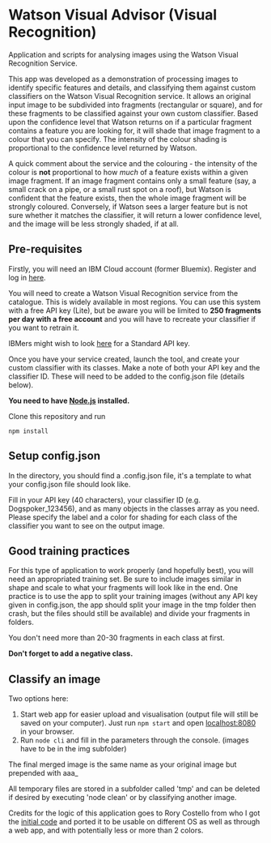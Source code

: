 # Watson Visual Advisor (Visual Recognition)

Application and scripts for analysing images using the Watson Visual Recognition Service.

This app was developed as a demonstration of processing images to identify specific features and details, and classifying them against custom classifiers on the Watson Visual Recognition service.  It allows an original input image to be subdivided into fragments (rectangular or square), and for these fragments to be classified against your own custom classifier.  Based upon the confidence level that Watson returns on if a particular fragment contains a feature you are looking for, it will shade that image fragment to a colour that you can specify.  The intensity of the colour shading is proportional to the confidence level returned by Watson.

A quick comment about the service and the colouring - the intensity of the colour is **not** proportional to how _much_ of a feature exists within a given image fragment.  If an image fragment contains only a small feature (say, a small crack on a pipe, or a small rust spot on a roof), but Watson is confident that the feature exists, then the whole image fragment will be strongly coloured.  Conversely, if Watson sees a larger feature but is not sure whether it matches the classifier, it will return a lower confidence level, and the image will be less strongly shaded, if at all.

## Pre-requisites

Firstly, you will need an IBM Cloud account (former Bluemix).
Register and log in [here](https://console.bluemix.net/registration/).

You will need to create a Watson Visual Recognition service from the catalogue.  This is widely available in most regions.
You can use this system with a free API key (Lite), but be aware you will be limited to **250 fragments per day with a free account** and you will have to recreate your classifier if you want to retrain it.

IBMers might wish to look [here](https://nlu-requests.mybluemix.net) for a Standard API key.

Once you have your service created, launch the tool, and create your custom classifier with its classes.  Make a note of both your API key and the classifier ID.  These will need to be added to the config.json file (details below).

**You need to have [Node.js](https://nodejs.org/) installed.**

Clone this repository and run

```shell
npm install
```

## Setup config.json

In the directory, you should find a .config.json file, it's a template to what your config.json file should look like.

Fill in your API key (40 characters), your classifier ID (e.g. Dogspoker_123456), and as many objects in the classes array as you need. Please specify the label and a color for shading for each class of the classifier you want to see on the output image.

## Good training practices

For this type of application to work properly (and hopefully best), you will need an appropriated training set. Be sure to include images similar in shape and scale to what your fragments will look like in the end. One practice is to use the app to split your training images (without any API key given in config.json, the app should split your image in the tmp folder then crash, but the files should still be available) and divide your fragments in folders.

You don't need more than 20-30 fragments in each class at first.

**Don't forget to add a negative class.**

## Classify an image

Two options here:

1. Start web app for easier upload and visualisation (output file will still be saved on your computer). Just run `npm start` and open [localhost:8080](localhost:8080) in your browser.
2. Run `node cli` and fill in the parameters through the console. (images have to be in the img subfolder)

The final merged image is the same name as your original image but prepended with aaa_

All temporary files are stored in a subfolder called 'tmp' and can be deleted if desired by executing 'node clean' or by classifying another image.

Credits for the logic of this application goes to Rory Costello from who I got the [initial code](https://github.com/rorycostelloibm/visual-recognition) and ported it to be usable on different OS as well as through a web app, and with potentially less or more than 2 colors.
